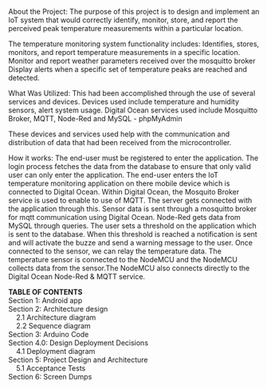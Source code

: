 About the Project:
The purpose of this project is to design and implement an IoT system that would correctly identify, monitor, store, and report the perceived peak temperature measurements within a particular location. 

The temperature monitoring system functionality includes: 
    Identifies, stores, monitors, and report temperature measurements in a specific location.
    Monitor and report weather parameters received over the mosquitto broker
    Display alerts when a specific set of temperature peaks are reached and detected. 

What Was Utilized: 
This had been accomplished through the use of several services and devices. Devices used include temperature and humidity sensors, alert system usage. Digital Ocean services used include Mosquitto Broker, MQTT, Node-Red and MySQL - phpMyAdmin

These devices and services used help with the communication and distribution of data that had been received from the microcontroller. 

How it works: 
The end-user must be registered to enter the application. The login process fetches the data from the database to ensure that only valid user can only enter the application. The end-user enters the IoT temperature monitoring application on there mobile device which is connected to Digital Ocean. Within Digital Ocean, the Mosquito Broker service is used to enable to use of MQTT. The server gets connected with the application through this. Sensor data is sent through a mosquitto broker for mqtt communication using Digital Ocean. Node-Red gets data from MySQL through queries. The user sets a threshold on the application which is sent to the database. When this threshold is reached a notification is sent and will activate the buzze and send a warning message to the user. Once connected to the sensor, we can relay the temperature data. The temperature sensor is connected to the NodeMCU and the NodeMCU collects data from the sensor.The NodeMCU also connects directly to the Digital Ocean Node-Red & MQTT service. 

**TABLE OF CONTENTS** <br>
Section 1: Android app <br>
Section 2: Architecture design<br>
&nbsp;&nbsp;&nbsp;&nbsp;2.1   Architecture diagram<br>
&nbsp;&nbsp;&nbsp;&nbsp;2.2   Sequence diagram<br>
Section 3: Arduino Code<br>
Section 4.0: Design Deployment Decisions<br>
&nbsp;&nbsp;&nbsp;&nbsp;4.1   Deployment diagram<br>
Section 5: Project Design and Architecture<br>
&nbsp;&nbsp;&nbsp;&nbsp;5.1   Acceptance Tests<br>
Section 6: Screen Dumps<br>
